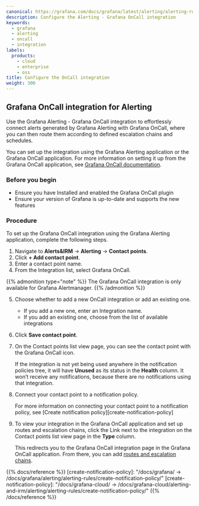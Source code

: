 ```yaml
---
canonical: https://grafana.com/docs/grafana/latest/alerting/alerting-rules/manage-contact-points/configure-oncall/
description: Configure the Alerting - Grafana OnCall integration
keywords:
  - grafana
  - alerting
  - oncall
  - integration
labels:
  products:
    - cloud
    - enterprise
    - oss
title: Configure the OnCall integration
weight: 300
---
```


## Grafana OnCall integration for Alerting

Use the Grafana Alerting -  Grafana OnCall integration to effortlessly connect alerts generated by Grafana Alerting with Grafana OnCall, where you can then route them according to defined escalation chains and schedules.

You can set up the integration using the Grafana Alerting application or the Grafana OnCall application. For more information on setting it up from the Grafana OnCall application, see [Grafana OnCall documentation](https://grafana.com/docs/oncall/latest/integrations/grafana-alerting/).

### Before you begin

 - Ensure you have Installed and enabled the Grafana OnCall plugin
 - Ensure your version of Grafana is up-to-date and supports the new features

### Procedure

To set up the Grafana OnCall integration using the Grafana Alerting application, complete the following steps.

1. Navigate to **Alerts&IRM** -> **Alerting** -> **Contact points**.
1. Click **+ Add contact point**.
1. Enter a contact point name.
1. From the Integration list, select Grafana OnCall.

{{% admonition type="note" %}}
The Grafana OnCall integration is only available for Grafana Alertmanager.
{{% /admonition %}}

5. Choose whether to add a new OnCall integration or add an existing one.

    - If you add a new one, enter an Integration name.
   - If you add an existing one, choose from the list of available integrations

6. Click **Save contact point**.

7. On the Contact points list view page, you can see the contact point with the Grafana OnCall icon.

    If the integration is not yet being used anywhere in the notification policies tree, it will have **Unused** as its status in the **Health** column. It won’t receive any notifications, because there are no notifications using that integration.

8. Connect your contact point to a notification policy.

    For more information on connecting your contact point to a notification policy, see
    [Create notification policy][create-notification-policy]

9. To view your integration in the Grafana OnCall application and set up routes and escalation chains, click the Link next to the integration on the Contact points list view page in the **Type** column.

    This redirects you to the Grafana OnCall integration page in the Grafana OnCall application.  From there, you can add [routes and escalation chains](https://grafana.com/docs/oncall/latest/escalation-chains-and-routes/).

{{% docs/reference %}}
[create-notification-policy]: "/docs/grafana/ -> /docs/grafana/<GRAFANA VERSION>alerting/alerting-rules/create-notification-policy/"
[create-notification-policy]: "/docs/grafana-cloud/ -> /docs/grafana-cloud/alerting-and-irm/alerting/alerting-rules/create-notification-policy/"
{{% /docs/reference %}}






